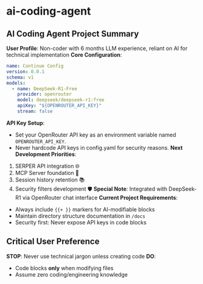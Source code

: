 # ai-coding-agent
## AI Coding Agent Project Summary
**User Profile**: Non-coder with 6 months LLM experience, reliant on AI for technical implementation
**Core Configuration**:
```yaml
name: Continue Config
version: 0.0.1
schema: v1
models:
  - name: DeepSeek-R1-Free
    provider: openrouter
    model: deepseek/deepseek-r1:free
    apiKey: "${OPENROUTER_API_KEY}"
    stream: false
```
**API Key Setup**:
- Set your OpenRouter API key as an environment variable named `OPENROUTER_API_KEY`.
- Never hardcode API keys in config.yaml for security reasons.
**Next Development Priorities**:
1. SERPER API integration 🌐
2. MCP Server foundation 🔧
3. Session history retention 📚
4. Security filters development 🛡️
**Special Note**: Integrated with DeepSeek-R1 via OpenRouter chat interface
**Current Project Requirements**:  
- Always include `{{+ }}` markers for AI-modifiable blocks  
- Maintain directory structure documentation in `/docs`  
- Security first: Never expose API keys in code blocks

## Critical User Preference
**STOP**: Never use technical jargon unless creating code
**DO**:
- Code blocks **only** when modifying files 
- Assume zero coding/engineering knowledge
